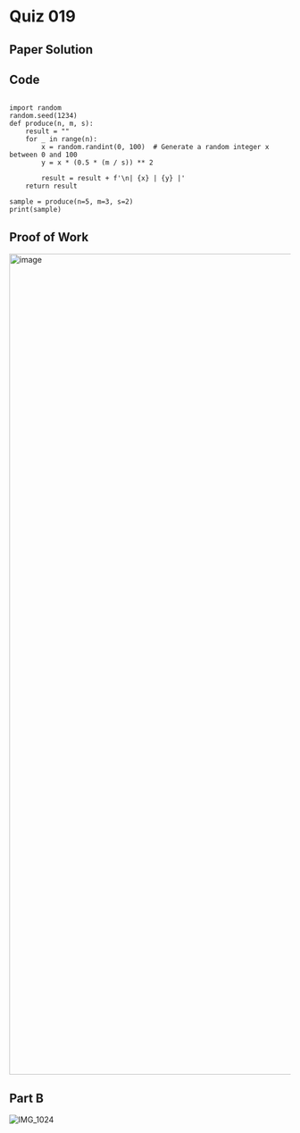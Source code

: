 # Quiz 019

## Paper Solution

## Code

```

import random
random.seed(1234)
def produce(n, m, s):
    result = ""
    for _ in range(n):
        x = random.randint(0, 100)  # Generate a random integer x between 0 and 100
        y = x * (0.5 * (m / s)) ** 2
        
        result = result + f'\n| {x} | {y} |'
    return result

sample = produce(n=5, m=3, s=2)
print(sample)
```

## Proof of Work

<img width="1470" alt="image" src="https://github.com/user-attachments/assets/2fa96492-6a44-4aa7-b849-439db4cd44e6">


## Part B

![IMG_1024](https://github.com/user-attachments/assets/ba4be63f-3eae-4318-94d4-150af177c500)
